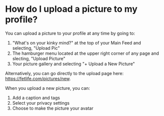 # How do I upload a picture to my profile?

You can upload a picture to your profile at any time by going to:

1. "What's on your kinky mind?" at the top of your Main Feed and selecting, "Upload Pic"
2. The hamburger menu located at the upper right corner of any page and slecting, "Upload Picture"
3. Your picture gallery and selecting "+ Upload a New Picture"

Alternatively, you can go directly to the upload page here: https://fetlife.com/pictures/new.

When you upload a new picture, you can:

1. Add a caption and tags
2. Select your privacy settings
3. Choose to make the picture your avatar 
